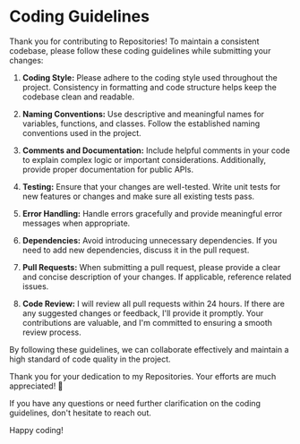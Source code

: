 # Coding Guidelines

Thank you for contributing to Repositories! To maintain a consistent codebase, please follow these coding guidelines while submitting your changes:

1. **Coding Style:** Please adhere to the coding style used throughout the project. Consistency in formatting and code structure helps keep the codebase clean and readable.

2. **Naming Conventions:** Use descriptive and meaningful names for variables, functions, and classes. Follow the established naming conventions used in the project.

3. **Comments and Documentation:** Include helpful comments in your code to explain complex logic or important considerations. Additionally, provide proper documentation for public APIs.

4. **Testing:** Ensure that your changes are well-tested. Write unit tests for new features or changes and make sure all existing tests pass.

5. **Error Handling:** Handle errors gracefully and provide meaningful error messages when appropriate.

6. **Dependencies:** Avoid introducing unnecessary dependencies. If you need to add new dependencies, discuss it in the pull request.

7. **Pull Requests:** When submitting a pull request, please provide a clear and concise description of your changes. If applicable, reference related issues.

8. **Code Review:** I will review all pull requests within 24 hours. If there are any suggested changes or feedback, I'll provide it promptly. Your contributions are valuable, and I'm committed to ensuring a smooth review process.

By following these guidelines, we can collaborate effectively and maintain a high standard of code quality in the project.

Thank you for your dedication to my Repositories. Your efforts are much appreciated! 🙌

If you have any questions or need further clarification on the coding guidelines, don't hesitate to reach out.

Happy coding!
